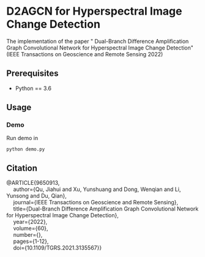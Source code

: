 # D$2$AGCN for Hyperspectral Image Change Detection
The implementation of the paper " Dual-Branch Difference Amplification Graph Convolutional Network for Hyperspectral Image Change Detection" (IEEE Transactions on Geoscience and Remote Sensing 2022)


## Prerequisites
- Python == 3.6

## Usage

### Demo

Run demo in 
```
python demo.py 
```


## Citation
@ARTICLE{9650913,  
  &emsp; author={Qu, Jiahui and Xu, Yunshuang and Dong, Wenqian and Li, Yunsong and Du, Qian},  
  &emsp; journal={IEEE Transactions on Geoscience and Remote Sensing},   
  &emsp; title={Dual-Branch Difference Amplification Graph Convolutional Network for Hyperspectral Image Change Detection},  
  &emsp; year={2022},  
  &emsp; volume={60},  
  &emsp; number={},  
  &emsp; pages={1-12},  
  &emsp; doi={10.1109/TGRS.2021.3135567}}

